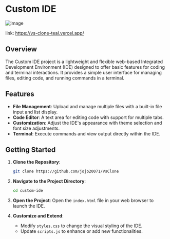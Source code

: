 
# Custom IDE
![image](https://github.com/user-attachments/assets/1275763a-3f61-4d4e-a8d7-97ce9089a15b)

link: https://vs-clone-teal.vercel.app/

## Overview

The Custom IDE project is a lightweight and flexible web-based Integrated Development Environment (IDE) designed to offer basic features for coding and terminal interactions. It provides a simple user interface for managing files, editing code, and running commands in a terminal.

## Features

- **File Management**: Upload and manage multiple files with a built-in file input and list display.
- **Code Editor**: A text area for editing code with support for multiple tabs.
- **Customization**: Adjust the IDE's appearance with theme selection and font size adjustments.
- **Terminal**: Execute commands and view output directly within the IDE.

## Getting Started

1. **Clone the Repository**:
   ```bash
   git clone https://github.com/jojo20071/VsClone
   ```

2. **Navigate to the Project Directory**:
   ```bash
   cd custom-ide
   ```

3. **Open the Project**:
   Open the `index.html` file in your web browser to launch the IDE.

4. **Customize and Extend**:
   - Modify `styles.css` to change the visual styling of the IDE.
   - Update `scripts.js` to enhance or add new functionalities.

